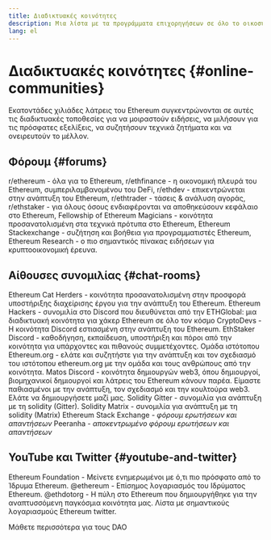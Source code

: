 ```yaml
---
title: Διαδικτυακές κοινότητες
description: Μια λίστα με τα προγράμματα επιχορηγήσεων σε όλο το οικοσύστημα του Ethereum.
lang: el
---
```


# Διαδικτυακές κοινότητες {#online-communities}

Εκατοντάδες χιλιάδες λάτρεις του Ethereum συγκεντρώνονται σε αυτές τις διαδικτυακές τοποθεσίες για να μοιραστούν ειδήσεις, να μιλήσουν για τις πρόσφατες εξελίξεις, να συζητήσουν τεχνικά ζητήματα και να ονειρευτούν το μέλλον.

## Φόρουμ {#forums}

<SocialListItem socialIcon="reddit"><Link href="https://www.reddit.com/r/ethereum">r/ethereum</Link> - όλα για το Ethereum,</SocialListItem>
<SocialListItem socialIcon="reddit"><Link href="https://www.reddit.com/r/ethfinance/">r/ethfinance</Link> - η οικονομική πλευρά του Ethereum, συμπεριλαμβανομένου του DeFi,</SocialListItem>
<SocialListItem socialIcon="reddit"><Link href="https://www.reddit.com/r/ethdev/">r/ethdev</Link> - επικεντρώνεται στην ανάπτυξη του Ethereum,</SocialListItem>
<SocialListItem socialIcon="reddit"><Link href="https://www.reddit.com/r/ethtrader/">r/ethtrader</Link> - τάσεις & ανάλυση αγοράς,</SocialListItem>
<SocialListItem socialIcon="reddit"><Link href="https://www.reddit.com/r/ethstaker/">r/ethstaker</Link> - για όλους όσους ενδιαφέρονται να αποθηκεύσουν κεφάλαιο στο Ethereum,</SocialListItem>
<SocialListItem socialIcon="webpage"><Link href="https://ethereum-magicians.org">Fellowship of Ethereum Magicians</Link> - κοινότητα προσανατολισμένη στα τεχνικά πρότυπα στο Ethereum,</SocialListItem>
<SocialListItem socialIcon="stackExchange"><Link href="https://ethereum.stackexchange.com">Ethereum Stackexchange</Link> - συζήτηση και βοήθεια για προγραμματιστές Ethereum,</SocialListItem>
<SocialListItem socialIcon="webpage"><Link href="https://ethresear.ch">Ethereum Research</Link> - ο πιο σημαντικός πίνακας ειδήσεων για κρυπτοοικονομική έρευνα.</SocialListItem>

## Αίθουσες συνομιλίας {#chat-rooms}

<SocialListItem socialIcon="discord"><Link href="https://discord.com/invite/Nz6rtfJ8Cu">Ethereum Cat Herders</Link> - κοινότητα προσανατολισμένη στην προσφορά υποστήριξης διαχείρισης έργου για την ανάπτυξη του Ethereum.</SocialListItem>
<SocialListItem socialIcon="discord"><Link href="https://ethglobal.com/discord">Ethereum Hackers</Link> - συνομιλία στο Discord που διευθύνεται από την ETHGlobal: μια διαδικτυακή κοινότητα για χάκερ Ethereum σε όλο τον κόσμο</SocialListItem>
<SocialListItem socialIcon="discord"><Link href="https://discord.gg/5W5tVb3">CryptoDevs</Link> - Η κοινότητα Discord εστιασμένη στην ανάπτυξη του Ethereum.</SocialListItem>
<SocialListItem socialIcon="discord"><Link href="https://discord.gg/ethstaker">EthStaker Discord</Link> - καθοδήγηση, εκπαίδευση, υποστήριξη και πόροι από την κοινότητα για υπάρχοντες και πιθανούς συμμετέχοντες.</SocialListItem>
<SocialListItem socialIcon="discord"><Link href="https://discord.gg/ethereum-org">Ομάδα ιστότοπου Ethereum.org</Link> - ελάτε και συζητήστε για την ανάπτυξη και τον σχεδιασμό του ιστότοπου ethereum.org με την ομάδα και τους ανθρώπους από την κοινότητα.</SocialListItem>
<SocialListItem socialIcon="discord"><Link href="https://discord.matos.club/">Matos Discord</Link> - κοινότητα δημιουργών web3, όπου δημιουργοί, βιομηχανικοί δημιουργοί και λάτρεις του Ethereum κάνουν παρέα. Είμαστε παθιασμένοι με την ανάπτυξη, τον σχεδιασμό και την κουλτούρα web3. Ελάτε να δημιουργήσετε μαζί μας.</SocialListItem>
<SocialListItem socialIcon="webpage"><Link href="https://gitter.im/ethereum/solidity">Solidity Gitter</Link> - συνομιλία για ανάπτυξη με τη solidity (Gitter).</SocialListItem>
<SocialListItem socialIcon="webpage"><Link href="https://matrix.to/#/#ethereum_solidity:gitter.im">Solidity Matrix</Link> - συνομιλία για ανάπτυξη με τη solidity (Matrix)</SocialListItem>
<SocialListItem socialIcon="webpage"><Link href="https://ethereum.stackexchange.com/">Ethereum Stack Exchange</Link> *- φόρουμ ερωτήσεων και απαντήσεων*</SocialListItem>
<SocialListItem socialIcon="webpage"><Link href="https://peeranha.io/">Peeranha</Link> *- αποκεντρωμένο φόρουμ ερωτήσεων και απαντήσεων*</SocialListItem>

## YouTube και Twitter {#youtube-and-twitter}

<SocialListItem socialIcon="youtube"><Link href="https://www.youtube.com/c/EthereumFoundation">Ethereum Foundation</Link> - Μείνετε ενημερωμένοι με ό,τι πιο πρόσφατο από το Ίδρυμα Ethereum.</SocialListItem>
<SocialListItem socialIcon="twitter"><Link href="https://twitter.com/ethereum">@ethereum</Link> - Επίσημος λογαριασμός του Ιδρύματος Ethereum.</SocialListItem>
<SocialListItem socialIcon="twitter"><Link href="https://twitter.com/ethdotorg">@ethdotorg</Link> - Η πύλη στο Ethereum που δημιουργήθηκε για την αναπτυσσόμενη παγκόσμια κοινότητα μας.</SocialListItem>
<SocialListItem socialIcon="webpage"><Link href="https://hive.one/c/ethereum?page=1">Λίστα με σημαντικούς λογαριασμούς Ethereum twitter.</Link></SocialListItem>

<Divider />

<Callout emoji=":classical_building:" titleKey="page-community:page-community-daos-callout-title" descriptionKey="page-community:page-community-daos-callout-description">
  <div>
    <ButtonLink href="/community/get-involved/#decentralized-autonomous-organizations-daos">
      Μάθετε περισσότερα για τους DAO
    </ButtonLink>
  </div>
</Callout>
